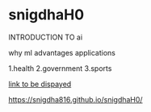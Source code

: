 
# snigdhaH0
INTRODUCTION TO ai

why ml
advantages
applications

1.health
2.government
3.sports

[link to be dispayed](actual_link)

https://snigdha816.github.io/snigdhaH0/
